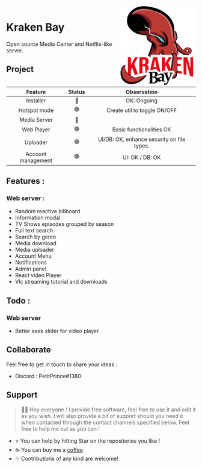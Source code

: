 <img src="Kraken - Web/public/Assets/Images/kraken.png" align="right" style="float: right;" width="200rem">

# Kraken Bay

Open source Media Center and Netflix-like server.  

## Project

| Feature | Status | Observation |
| :-: | :-: |  :-: |
| Installer | :large_blue_circle: | OK: Ongoing |
| Hotspot mode | :green_circle: | Create util to toggle ON/OFF |
| Media Server | :large_blue_circle: | |
| Web Player | :green_circle: | Basic functionalities OK |
| Uploader | :green_circle: | UI/DB: OK, enhance security on file types. |
| Account management | :green_circle: | UI: OK / DB: OK |

## Features :

### Web server :

- Random reactive billboard
- Information modal
- TV Shows episodes grouped by season
- Full text search
- Search by genre
- Media download
- Media uploader
- Account Menu
- Notifications
- Admin panel
- React video Player
- Vlc streaming tutorial and downloads

## Todo :

### Web server

- Better seek slider for video player

## Collaborate

Feel free to get in touch to share your ideas :
- Discord : PetitPrince#1380

## Support

> 👋🏼 Hey everyone ! I provide free software, feel free to use it and edit it as you wish. I will also provide a bit of support should you need it when contacted through the contact channels specified below. Feel free to help me out as you can !

- ⭐️ You can help by hitting Star on the repositories you like !
- ☕️ You can buy me a [coffee](https://www.paypal.com/paypalme/AReppelin)
- ✨ Contributions of any kind are welcome!

